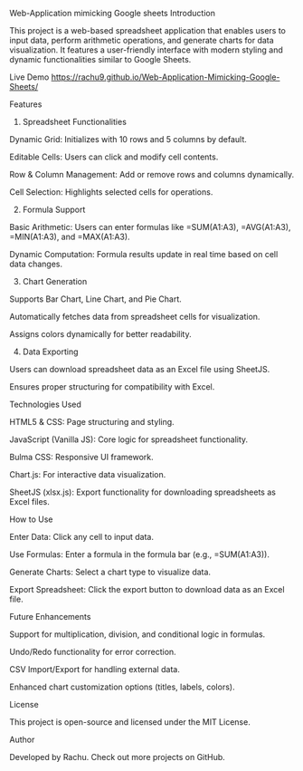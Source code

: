 Web-Application mimicking Google sheets
Introduction

This project is a web-based spreadsheet application that enables users to input data, perform arithmetic operations, and generate charts for data visualization. It features a user-friendly interface with modern styling and dynamic functionalities similar to Google Sheets.

Live Demo
 https://rachu9.github.io/Web-Application-Mimicking-Google-Sheets/

Features

1. Spreadsheet Functionalities

Dynamic Grid: Initializes with 10 rows and 5 columns by default.

Editable Cells: Users can click and modify cell contents.

Row & Column Management: Add or remove rows and columns dynamically.

Cell Selection: Highlights selected cells for operations.

2. Formula Support

Basic Arithmetic: Users can enter formulas like =SUM(A1:A3), =AVG(A1:A3), =MIN(A1:A3), and =MAX(A1:A3).

Dynamic Computation: Formula results update in real time based on cell data changes.

3. Chart Generation

Supports Bar Chart, Line Chart, and Pie Chart.

Automatically fetches data from spreadsheet cells for visualization.

Assigns colors dynamically for better readability.

4. Data Exporting

Users can download spreadsheet data as an Excel file using SheetJS.

Ensures proper structuring for compatibility with Excel.

Technologies Used

HTML5 & CSS: Page structuring and styling.

JavaScript (Vanilla JS): Core logic for spreadsheet functionality.

Bulma CSS: Responsive UI framework.

Chart.js: For interactive data visualization.

SheetJS (xlsx.js): Export functionality for downloading spreadsheets as Excel files.

How to Use

Enter Data: Click any cell to input data.

Use Formulas: Enter a formula in the formula bar (e.g., =SUM(A1:A3)).

Generate Charts: Select a chart type to visualize data.

Export Spreadsheet: Click the export button to download data as an Excel file.

Future Enhancements

Support for multiplication, division, and conditional logic in formulas.

Undo/Redo functionality for error correction.

CSV Import/Export for handling external data.

Enhanced chart customization options (titles, labels, colors).

License

This project is open-source and licensed under the MIT License.

Author

Developed by Rachu. Check out more projects on GitHub.
